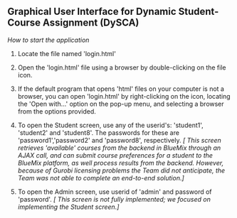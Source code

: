 ## Graphical User Interface for Dynamic Student-Course Assignment (DySCA)

*How to start the application*

1. Locate the file named 'login.html' 

2. Open the 'login.html' file using a browser by double-clicking on the file icon. 

3. If the default program that opens 'html' files on your computer is  not a browser, you can open 'login.html' by right-clicking on the icon, locating the 'Open with...' option on the pop-up menu, and selecting a browser from the options provided. 

4. To open the Student screen, use any of the userid's: 'student1', 'student2' and 'student8'. 
The passwords for these are 'password1','password2' and 'password8', respectively. 
_[ This screen retrieves 'available' courses from the backend in BlueMix through an AJAX call, and can submit course preferences for a student to the 
BlueMix platform, as well process results from the backend. However, because of Gurobi licensing problems the Team did not anticipate, the Team was not 
able to complete an end-to-end solution.]_
5. To open the Admin screen, use userid of 'admin' and password of 'password'.
_[ This screen is not fully implemented; we focused on implementing the Student screen.]_



 